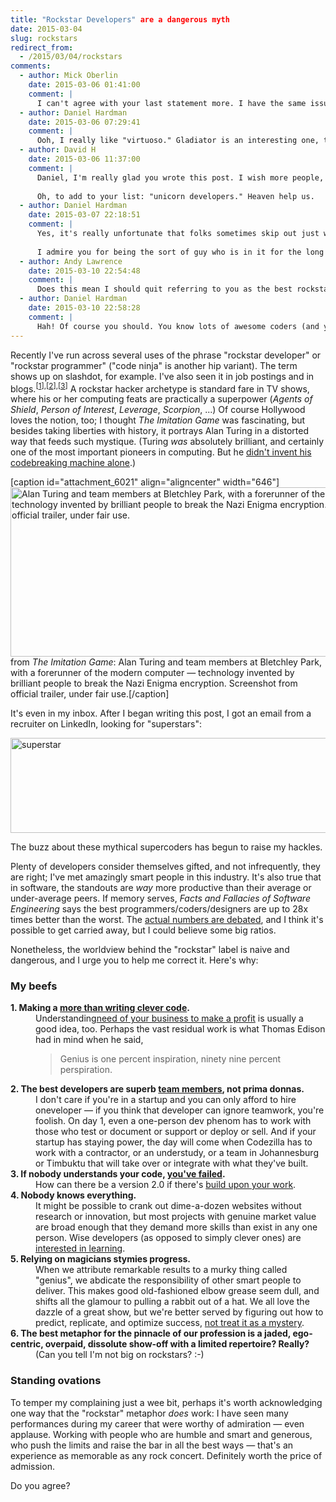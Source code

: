 ```yaml
---
title: "Rockstar Developers" are a dangerous myth
date: 2015-03-04
slug: rockstars
redirect_from:
  - /2015/03/04/rockstars
comments:
  - author: Mick Oberlin
    date: 2015-03-06 01:41:00
    comment: |
      I can't agree with your last statement more. I have the same issue with "Guru". Rather than "Rockstar", couldn't we have something that at least incorporates the features of a winning programmer? You know, like "Savant", "Virtuoso", or even "Gladiator"? I don't even really listen to Rock & Roll.
  - author: Daniel Hardman
    date: 2015-03-06 07:29:41
    comment: |
      Ooh, I really like "virtuoso." Gladiator is an interesting one, too. I don't usually think of what we do as a battle, but now that I think about it, I do talk about having "battlescars"...
  - author: David H
    date: 2015-03-06 11:37:00
    comment: |
      Daniel, I'm really glad you wrote this post. I wish more people, especially managers, understood that a prima donna developer really undermines their organization and can torpedo their results. In one group I was in (company name shall remain anonymous) we had three "rock stars" on the same team all ignoring the others and writing redundant code at rapid velocity. They impressed the boss with their short-term results and then quit or changed to another group before the consequences had time to catch up to them. I got to clean up the mess.
      
      Oh, to add to your list: "unicorn developers." Heaven help us.
  - author: Daniel Hardman
    date: 2015-03-07 22:18:51
    comment: |
      Yes, it's really unfortunate that folks sometimes skip out just when the exacting work of maintaining a newly created codebase (finding and fixing all the subtle bugs, and trying to polish the rough edges) is beginning. What seemed like a good design early on can look pretty dismal when compromises begin to manifest their long-term consequences...
      
      I admire you for being the sort of guy who is in it for the long haul...
  - author: Andy Lawrence
    date: 2015-03-10 22:54:48
    comment: |
      Does this mean I should quit referring to you as the best rockstar, guru, code ninja that I know when people ask me "Do you know Daniel Hardman?"?
  - author: Daniel Hardman
    date: 2015-03-10 22:58:28
    comment: |
      Hah! Of course you should. You know lots of awesome coders (and you are one yourself). :-) Whenever I do something boneheaded (like when I wrote, recently, about taking forever to diagnose a simple missing mutex), I am reminded of my amazing capacity to not be very smart...
---
```

Recently I've run across several uses of the phrase "rockstar developer" or "rockstar programmer" ("code ninja" is another hip variant). The term shows up on slashdot, for example. I've also seen it in job postings and in blogs.<sup>[<a target="_blank" href="http://www.infoworld.com/article/2886735/it-careers/should-you-hire-a-software-developer-talent-agent.html">1</a>],[<a target="_blank" href="http://sethgodin.typepad.com/seths_blog/2014/12/a-one-day-design-sprint-and-an-app-directory.html">2</a>],[<a target="_blank" href="http://skeptics.stackexchange.com/questions/7559/are-there-studies-clearly-illustrating-the-great-discrepancies-in-programmer-pro3">3</a>]</sup> A rockstar hacker archetype is standard fare in TV shows, where his or her computing feats are practically a superpower (<em>Agents of Shield</em>, <em>Person of Interest</em>, <em>Leverage</em>, <em>Scorpion</em>, ...) Of course Hollywood loves the notion, too; I thought <em>The Imitation Game</em> was fascinating, but besides taking liberties with history, it portrays Alan Turing in a distorted way that feeds such mystique. (Turing <em>was</em> absolutely brilliant, and certainly one of the most important pioneers in computing. But he <a href="http://www.slate.com/blogs/browbeat/2014/12/03/the_imitation_game_fact_vs_fiction_how_true_the_new_movie_is_to_alan_turing.html" target="_blank">didn't invent his codebreaking machine alone</a>.)

[caption id="attachment_6021" align="aligncenter" width="646"]<a href="http://youtu.be/j2jRs4EAvWM"><img src="https://codecraft.co/wp-content/uploads/2015/03/screen-shot-2015-03-05-at-6-52-57-pm.png?w=646" alt="Alan Turing and team members at Bletchley Park, with a forerunner of the modern computer &mdash;  technology invented by brilliant people to break the Nazi Enigma encryption. Screenshot from official trailer, under fair use." width="646" height="271" class="size-large wp-image-6021" /></a> from <em>The Imitation Game</em>: Alan Turing and team members at Bletchley Park, with a forerunner of the modern computer — technology invented by brilliant people to break the Nazi Enigma encryption. Screenshot from official trailer, under fair use.[/caption]

It's even in my inbox. After I began writing this post, I got an email from a recruiter on LinkedIn, looking for "superstars":

<img src="https://codecraft.co/wp-content/uploads/2015/03/superstar.png?w=646" alt="superstar" width="646" height="152" class="aligncenter size-large wp-image-6027" />

The buzz about these mythical supercoders has begun to raise my hackles.



Plenty of developers consider themselves gifted, and not infrequently, they are right; I've met amazingly smart people in this industry. It's also true that in software, the standouts are <em>way</em> more productive than their average or under-average peers. If memory serves, <em>Facts and Fallacies of Software Engineering</em> says the best programmers/coders/designers are up to 28x times better than the worst. The <a href="http://skeptics.stackexchange.com/questions/7559/are-there-studies-clearly-illustrating-the-great-discrepancies-in-programmer-pro" target="_blank">actual numbers are debated</a>, and I think it's possible to get carried away, but I could believe some big ratios.

Nonetheless, the worldview behind the "rockstar" label is naive and dangerous, and I urge you to help me correct it. Here's why:

<h3>My beefs</h3>

<dl>
<dt><strong>1. Making a <a href="features-are-not-chunks-of-code.md" title="Features are not chunks of code">more than writing clever code</a>.</strong></dt>
<dd>Understanding<a href="good-code-is-optimized.md" title="Good Code Is Optimized">need of your business to make a profit</a> is usually a good idea, too. Perhaps the vast residual work is what Thomas Edison had in mind when he said,
<blockquote>Genius is one percent inspiration, ninety nine percent perspiration.</blockquote></dd>
<dt><strong>2. The best developers are superb <a href="http://www.hanselman.com/b/TheMythOfTheRockstarProgrammer.aspx" target="_blank">team members</a>, not prima donnas.</strong></dt>
<dd>I don't care if you're in a startup and you can only afford to hire oneveloper &mdash; if you think that developer can ignore teamwork, you're foolish. On day 1, even a one-person dev phenom has to work with those who test or document or support or deploy or sell. And if your startup has staying power, the day will come when Codezilla has to work with a contractor, or an understudy, or a team in Johannesburg or Timbuktu that will take over or integrate with what they've built.</dd>
<dt><strong>3. If nobody understands your code, <a href="why-mental-models-matter.md" title="Why Mental Models Matter">you've failed</a>.</strong></dt>
<dd>How can there be a version 2.0 if there's <a href="comments-on-comments.md" title="// Comments on Comments">build upon your work</a>.</dd>
<dt><strong>4. Nobody knows everything.</strong></dt>
<dd>It might be possible to crank out dime-a-dozen websites without research or innovation, but most projects with genuine market value are broad enough that they demand more skills than exist in any one person. Wise developers (as opposed to simply clever ones) are <a href="julie-jones-learn-voraciously.md" title="Julie Jones: Learn voraciously.">interested in learning</a>.</dd>
<dt><strong>5. Relying on magicians stymies progress.</strong></dt>
<dd>When we attribute remarkable results to a murky thing called "genius", we abdicate the responsibility of other smart people to deliver. This makes good old-fashioned elbow grease seem dull, and shifts all the glamour to pulling a rabbit out of a hat. We all love the dazzle of a great show, but we're better served by figuring out how to predict, replicate, and optimize success, <a target="_blank" href="http://www.infoworld.com/article/2615814/it-training/6-home-truths-about-rockstar-developers.html">not treat it as a mystery</a>.
<dt><strong>6. The best metaphor for the pinnacle of our profession is a jaded, ego-centric, overpaid, dissolute show-off with a limited repertoire? Really?</strong></dt>
<dd>(Can you tell I'm not big on rockstars? :-)</dd>
</dl>

<h3>Standing ovations</h3>
To temper my complaining just a wee bit, perhaps it's worth acknowledging one way that the "rockstar" metaphor <em>does</em> work: I have seen many performances during my career that were worthy of admiration &mdash; even applause. Working with people who are humble and smart and generous, who push the limits and raise the bar in all the best ways &mdash; that's an experience as memorable as any rock concert. Definitely worth the price of admission.

Do you agree?
